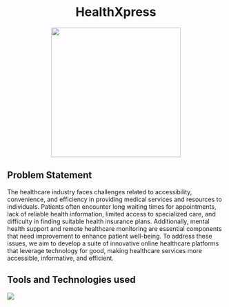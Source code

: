 <div align='center'>
  <h1>HealthXpress</h1>
<img src = "https://github.com/vaishnavi-3969/HealthXpress-SSF-Hackathon/assets/80088403/47a0e219-9375-455b-a331-cb8e0cb1eb05" height="300"/>
 <div align='left'>
    <h2>Problem Statement</h2>
  <p>The healthcare industry faces challenges related to accessibility, convenience, and efficiency in providing medical services and resources to individuals. Patients often encounter long waiting times for appointments, lack of reliable health information, limited access to specialized care, and difficulty in finding suitable health insurance plans. Additionally, mental health support and remote healthcare monitoring are essential components that need improvement to enhance patient well-being. To address these issues, we aim to develop a suite of innovative online healthcare platforms that leverage technology for good, making healthcare services more accessible, informative, and efficient.</p>
   <h2>Tools and Technologies used</h2>
     <img src="https://skillicons.dev/icons?i=github,git,react,tailwind,html,css,js,vscode,auth0"/>
 </div>
</div>
